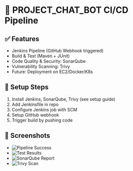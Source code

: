 # 🚀 PROJECT_CHAT_BOT CI/CD Pipeline

## ✅ Features
- Jenkins Pipeline (GitHub Webhook triggered)
- Build & Test (Maven + JUnit)
- Code Quality & Security: SonarQube
- Vulnerability Scanning: Trivy
- Future: Deployment on EC2/Docker/K8s

## 🔧 Setup Steps
1. Install Jenkins, SonarQube, Trivy (see setup guide)
2. Add Jenkinsfile in repo
3. Configure Jenkins job with SCM
4. Setup GitHub webhook
5. Trigger build by pushing code

## 📸 Screenshots
- ![Pipeline Success](screenshots/pipeline_success.png)
- ![Test Results](screenshots/test_results.png)
- ![SonarQube Report](screenshots/sonarqube_report.png)
- ![Trivy Scan](screenshots/trivy_scan.png)
